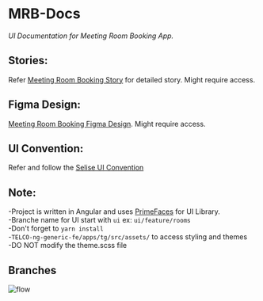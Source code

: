 # MRB-Docs
*UI Documentation for Meeting Room Booking App.*

## Stories:
Refer [Meeting Room Booking Story](https://docs.google.com/document/d/1BfhgfNOITF2ktaKfbpIvcTJ8B3km_fdCNuRkgiXf8i4/edit) for detailed story. Might require access.

## Figma Design: 
[Meeting Room Booking Figma Design](https://www.figma.com/file/JS2zV3uQUNSeOO6jLkSUWb/Meeting-Room-Booking-Internal?fuid=1049609933941444786). Might require access.

## UI Convention: 
Refer and follow the [Selise UI Convention](https://wiki.selise.tech/team/ui)

## Note:
-Project is written in Angular and uses [PrimeFaces](https://www.primefaces.org/primeng/) for UI Library.  
-Branche name for UI start with `ui` ex: `ui/feature/rooms`  
-Don't forget to `yarn install`  
-`TELCO-ng-generic-fe/apps/tg/src/assets/` to access styling and themes  
-DO NOT modify the theme.scss file  


## Branches
![flow](https://user-images.githubusercontent.com/87816481/150762339-a1bab345-b41a-4eaa-9294-dff1c6f75aea.PNG)

